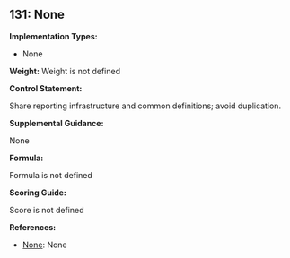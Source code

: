 ## 131: None

**Implementation Types:**
 
- None

**Weight:** Weight is not defined

**Control Statement:**

Share reporting infrastructure and common definitions; avoid duplication.

**Supplemental Guidance:**

None

**Formula:**

Formula is not defined

**Scoring Guide:**

Score is not defined

**References:**

- [None](None): None